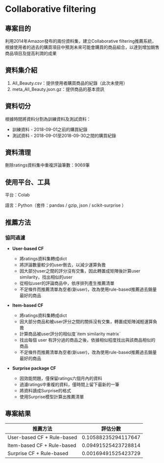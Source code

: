 # Collaborative filtering
## 專案目的
利用2014年Amazon發布的兩份資料集，建立Collaborative filtering推薦系統，根據使用者的過去的購買項目中預測未來可能會購買的商品組合，以達到增加銷售商品項目及提高利潤的成果
## 資料集介紹
1. All_Beauty.csv：提供使用者購買商品的紀錄（此次未使用）
2. meta_All_Beauty.json.gz：提供商品的基本資訊
      
## 資料切分
根據時間將資料分割為訓練資料及測試資料：
* 訓練資料 - 2018-09-01之前的購買紀錄
* 測試資料 - 2018-09-01至2018-09-30之間的購買紀錄

## 資料清理
刪除ratings資料集中重複評論筆數：9069筆

## 使用平台、工具
平台：Colab

語言：Python（套件：pandas / gzip, json / scikit-surprise ）

## 推薦方法
### 協同過濾

* **User-based CF**
   * 將ratings資料集轉成dict
   * 將評論數量較少的user刪去，以減少運算負擔
   * 因大部分user之間的評分沒有交集，因此轉置成矩陣後計算user similarity，找出相似的user
   * 從相似user的評論商品中，依序排列產生推薦清單
   * 不足條件而推薦清單為空者(新user)，改為使用rule-based推薦過去銷量最好的商品

* **Item-based CF**
   * 將ratings資料集轉成dict
   * 因大部分商品和被user評分之間的關係沒有交集，轉置成矩陣減輕運算負擔
   * 計算商品被user評分的相似度ˋitem similarity matrixˋ
   * 找出每個 user 有評分過的商品之後，依據相似程度找出與該商品相似的商品
   * 不足條件而推薦清單為空者(新user)，改為使用rule-based推薦過去銷量最好的商品

* **Surprise package CF**
   * 因效能問題，僅保留ratings六個月內的資料
   * 過濾ratings中重複的資料，僅時間上留下最新的一筆
   * 將資料讀成Surprise的格式
   * 使用Surprise模型計算出推薦清單


## 專案結果


推薦方法             | 評估分數             
--------------------|:-------------------:
User-based CF + Rule-based  | 0.10588235294117647
Item-based CF + Rule-based  | 0.09491525423728814
Surprise CF + Rule-based    | 0.00169491525423729

